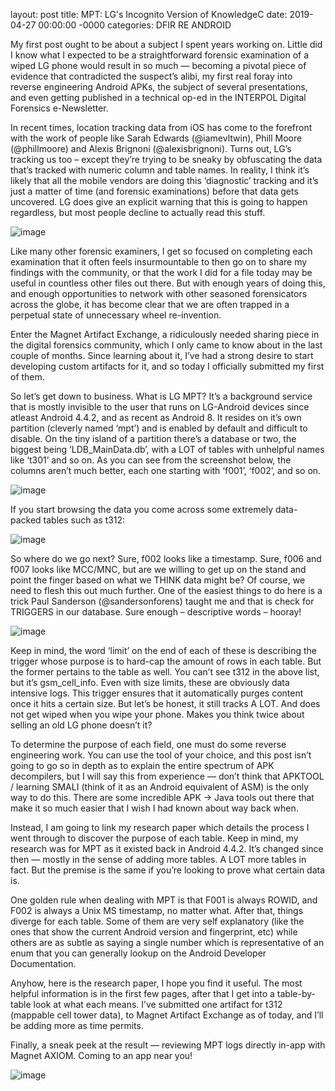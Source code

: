 layout: post
title: MPT: LG's Incognito Version of KnowledgeC
date: 2019-04-27 00:00:00 -0000
categories: DFIR RE ANDROID

My first post ought to be about a subject I spent years working on. Little did I know what I expected to be a straightforward forensic examination of a wiped LG phone would result in so much — becoming a pivotal piece of evidence that contradicted the suspect’s alibi, my first real foray into reverse engineering Android APKs, the subject of several presentations, and even getting published in a technical op-ed in the INTERPOL Digital Forensics e-Newsletter.

In recent times, location tracking data from iOS has come to the forefront with the work of people like Sarah Edwards (@iamevltwin), Phill Moore (@phillmoore) and Alexis Brignoni (@alexisbrignoni). Turns out, LG’s tracking us too – except they’re trying to be sneaky by obfuscating the data that’s tracked with numeric column and table names. In reality, I think it’s likely that all the mobile vendors are doing this ‘diagnostic’ tracking and it’s just a matter of time (and forensic examinations) before that data gets uncovered. LG does give an explicit warning that this is going to happen regardless, but most people decline to actually read this stuff. 

![image](https://user-images.githubusercontent.com/44839768/174482549-71e4e485-9a6d-4c28-88dc-af6db023da66.png)

Like many other forensic examiners, I get so focused on completing each examination that it often feels insurmountable to then go on to share my findings with the community, or that the work I did for a file today may be useful in countless other files out there. But with enough years of doing this, and enough opportunities to network with other seasoned forensicators across the globe, it has become clear that we are often trapped in a perpetual state of unnecessary wheel re-invention.

Enter the Magnet Artifact Exchange, a ridiculously needed sharing piece in the digital forensics community, which I only came to know about in the last couple of months. Since learning about it, I’ve had a strong desire to start developing custom artifacts for it, and so today I officially submitted my first of them.

So let’s get down to business. What is LG MPT? It’s a background service that is mostly invisible to the user that runs on LG-Android devices since atleast Android 4.4.2, and as recent as Android 8. It resides on it’s own partition (cleverly named ‘mpt’) and is enabled by default and difficult to disable. On the tiny island of a partition there’s a database or two, the biggest being ‘LDB_MainData.db’, with a LOT of tables with unhelpful names like ‘t301’ and so on. As you can see from the screenshot below, the columns aren’t much better, each one starting with ‘f001’, ‘f002’, and so on.

![image](https://user-images.githubusercontent.com/44839768/174482566-cf97e3ab-6f1a-4f2c-8c51-28d8269a4c02.png)

If you start browsing the data you come across some extremely data-packed tables such as t312:

![image](https://user-images.githubusercontent.com/44839768/174482570-f76c86c3-1c1c-422e-894e-49fb73f24dfd.png)

So where do we go next? Sure, f002 looks like a timestamp. Sure, f006 and f007 looks like MCC/MNC, but are we willing to get up on the stand and point the finger based on what we THINK data might be? Of course, we need to flesh this out much further. One of the easiest things to do here is a trick Paul Sanderson (@sandersonforens) taught me and that is check for TRIGGERS in our database. Sure enough – descriptive words – hooray! 

![image](https://user-images.githubusercontent.com/44839768/174482574-00cd2b21-3d05-46c8-ae92-c9cb6636252f.png)

Keep in mind, the word ‘limit’ on the end of each of these is describing the trigger whose purpose is to hard-cap the amount of rows in each table. But the former pertains to the table as well. You can’t see t312 in the above list, but it’s gsm_cell_info. Even with size limits, these are obviously data intensive logs. This trigger ensures that it automatically purges content once it hits a certain size. But let’s be honest, it still tracks A LOT. And does not get wiped when you wipe your phone. Makes you think twice about selling an old LG phone doesn’t it?

To determine the purpose of each field, one must do some reverse engineering work. You can use the tool of your choice, and this post isn’t going to go so in depth as to explain the entire spectrum of APK decompilers, but I will say this from experience — don’t think that APKTOOL / learning SMALI (think of it as an Android equivalent of ASM) is the only way to do this. There are some incredible APK -> Java tools out there that make it so much easier that I wish I had known about way back when.

Instead, I am going to link my research paper which details the process I went through to discover the purpose of each table. Keep in mind, my research was for MPT as it existed back in Android 4.4.2. It’s changed since then — mostly in the sense of adding more tables. A LOT more tables in fact. But the premise is the same if you’re looking to prove what certain data is.

One golden rule when dealing with MPT is that F001 is always ROWID, and F002 is always a Unix MS timestamp, no matter what. After that, things diverge for each table. Some of them are very self explanatory (like the ones that show the current Android version and fingerprint, etc) while others are as subtle as saying a single number which is representative of an enum that you can generally lookup on the Android Developer Documentation.

Anyhow, here is the research paper, I hope you find it useful. The most helpful information is in the first few pages, after that I get into a table-by-table look at what each means. I’ve submitted one artifact for t312 (mappable cell tower data), to Magnet Artifact Exchange as of today, and I’ll be adding more as time permits.

Finally, a sneak peek at the result — reviewing MPT logs directly in-app with Magnet AXIOM. Coming to an app near you!

![image](https://user-images.githubusercontent.com/44839768/174482589-69d4d974-adf5-4783-9640-31f3c4b6e2a5.png)
